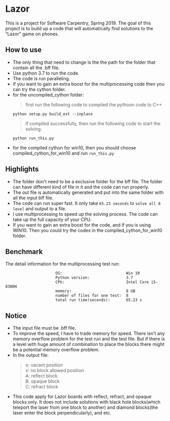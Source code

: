 # Lazor
This is a project for Software Carpentry, Spring 2019.
The goal of this project is to build up a code that will automatically find solutions to the “Lazor” game on phones.
## How to use
* The only thing that need to change is the the path for the folder that contain all the .bff file.<br>
* Use python 3.7 to run the code.
* The code is run paralleling.
* If you want to gain an extra boost for the multiprocessing code then you can try the cython folder.
* for the uncompiled_cython folder:
  > first run the following code to compiled the pythoon code to C++
  ```
  python setup.py build_ext --inplace
  ```
  >if compiled successfully, then run the following code to start the solving.
  ```
  python run_this.py
  ```
 * for the compiled cython for win10, then you should choose compiled_cython_for_win10 and run `run_this.py`
## Highlights
* The folder don't need to be a exclusive folder for the bff file. The folder can have different kind of file in it and the code can run properly.<br>
* The out file is automatically generated and put into the same folder with all the input bff file.<br>
* The code can run super fast. It only take `65.23 seconds` to `solve all 8 level` and output to a file.
* I use multiprocessing to speed up the solving process. The code can take up the full capacity of your CPU.
* If you want to gain an extra boost for the code, and if you is using WIN10. Then you could try the codes in the compiled_cython_for_win10 folder.
## Benchmark
The detail information for the multiprocessing test run:<br>
   
                          OS:                            Win 10
                          Python version:                3.7
                          CPU:                           Intel Core i5-8300H
                          memory:                        8 GB
                          number of files for one test:  8
                          total run time(seconds):       65.23 s
                          


## Notice
* The input file must be .bff file.
* To improve the speed, I have to trade memory for speed. There isn't any memory overflow problem for the test run and the test file. But if there is a level with huge amount of combination to place the blocks there might be a potential memory overflow problem.
* In the output file:<br>
  > o: vacant position<br>
  > x: no block allowed position<br>
  > A: reflect block<br>
  > B: opaque block<br>
  > C: refract block<br>
* This code apply for Lazor boards with reflect, refract, and opaque blocks only. It does not include solutions with black hole blocks(which teleport the laser from one block to another) and diamond blocks(the laser enter the block perpendicularly), and etc.
